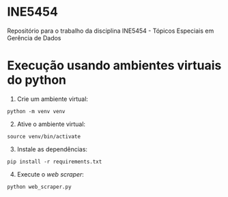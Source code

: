 # INE5454
Repositório para o trabalho da disciplina INE5454 - Tópicos Especiais em Gerência de Dados

# Execução usando ambientes virtuais do python

1. Crie um ambiente virtual:

```
python -m venv venv
```

2. Ative o ambiente virtual:

```
source venv/bin/activate
```

3. Instale as dependências:

```
pip install -r requirements.txt
```

4. Execute o _web scraper_:

```
python web_scraper.py
```
